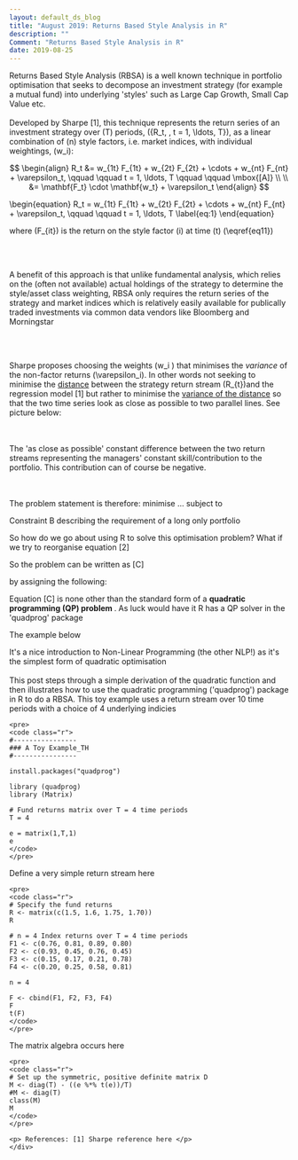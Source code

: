 ```yaml
---
layout: default_ds_blog
title: "August 2019: Returns Based Style Analysis in R"
description: ""
Comment: "Returns Based Style Analysis in R"
date: 2019-08-25
---
```


<div id="wrapper">
	<div id="blog-page" class="blogcontainer">

Returns Based Style Analysis (RBSA) is a well known technique in portfolio optimisation that seeks to decompose an investment strategy (for example a mutual fund) into 
underlying 'styles' such as Large Cap Growth, Small Cap Value etc. <br><br>
Developed by Sharpe [1], this technique represents the return series of an investment strategy over \(T\) periods,
\(\{R_t, \, t = 1, \ldots, T\}\), as a linear combination of \(n\) style factors, i.e. market indices, with individual weightings, \(w_i\):

$$ \begin{align} R_t &= w_{1t} F_{1t} + w_{2t} F_{2t} + \cdots + w_{nt} F_{nt} + \varepsilon_t, \qquad \qquad t = 1, \ldots, T \qquad \qquad \mbox{[A]} \\ \\
 &= \mathbf{F_t} \cdot \mathbf{w_t} + \varepsilon_t
\end{align} 
$$

\begin{equation} R_t = w_{1t} F_{1t} + w_{2t} F_{2t} + \cdots + w_{nt} F_{nt} + \varepsilon_t, \qquad \qquad t = 1, \ldots, T \label{eq:1} 
\end{equation}
 
where \(F_{it}\) is the return on the style factor \(i\) at time \(t\) \(\eqref{eq11}\)

<br><br> 

A benefit of this approach is that unlike fundamental analysis, which relies on the (often not available) actual holdings of the strategy to determine the style/asset class weighting, RBSA only 
requires the return series of the strategy and market indices which is relatively easily available for publically traded investments via common data vendors like Bloomberg and Morningstar 

<br><br>

Sharpe proposes choosing the weights \(w_i \) that minimises the <i>variance</i> of the non-factor returns \(\varepsilon_i\). In other words not seeking to minimise the 
<u>distance</u> between
the strategy return stream \(R_{t}\)and the regression model [1] but rather to minimise the <u>variance of the distance</u> so that the two time series look as close as possible
to two parallel lines. See picture below:

<br><br>
The 'as close as possible' constant difference between the two return streams representing the managers' constant skill/contribution to the portfolio. This contribution can of 
course be negative.

<br><br>
The problem statement is therefore:
minimise ... subject to 

Constraint B describing the requirement of a long only portfolio <br>

So how do we go about using R to solve this optimisation problem? What if we try to reorganise equation [2]

So the problem can be written as [C]

by assigning the following:

Equation [C] is none other than the standard form of a <b> quadratic programming (QP) problem </b>. As luck would have it R has a QP solver in the 'quadprog' package
   
The example below 

It's a nice introduction to Non-Linear Programming (the other NLP!) as it's the simplest form of quadratic optimisation <br><br>
This post steps through a simple derivation of the quadratic function and then illustrates how to use the quadratic programming ('quadprog') package in R to do a RBSA. This toy
example uses a return stream over 10 time periods with a choice of 4 underlying indicies 

	<pre>
	<code class="r">
	#----------------
	### A Toy Example_TH
	#----------------

	install.packages("quadprog")

	library (quadprog)
	library (Matrix)

	# Fund returns matrix over T = 4 time periods
	T = 4

	e = matrix(1,T,1)
	e
	</code>
	</pre>

Define a very simple return stream here

	<pre> 
	<code class="r">
	# Specify the fund returns
	R <- matrix(c(1.5, 1.6, 1.75, 1.70))
	R

	# n = 4 Index returns over T = 4 time periods
	F1 <- c(0.76, 0.81, 0.89, 0.80)
	F2 <- c(0.93, 0.45, 0.76, 0.45)
	F3 <- c(0.15, 0.17, 0.21, 0.78)
	F4 <- c(0.20, 0.25, 0.58, 0.81)

	n = 4

	F <- cbind(F1, F2, F3, F4)
	F
	t(F)
	</code>
	</pre>

The matrix algebra occurs here

	<pre> 
	<code class="r">
	# Set up the symmetric, positive definite matrix D
	M <- diag(T) - ((e %*% t(e))/T)
	#M <- diag(T)
	class(M)
	M
	</code>
	</pre>
	
	<p> References: [1] Sharpe reference here </p>
	</div>

</div>